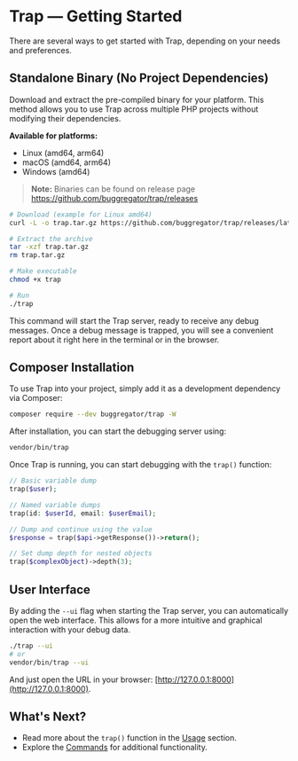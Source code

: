 # Trap — Getting Started

There are several ways to get started with Trap, depending on your needs and preferences.

## Standalone Binary (No Project Dependencies)

Download and extract the pre-compiled binary for your platform. This method allows you to use Trap across multiple PHP
projects without modifying their dependencies.

**Available for platforms:**

- Linux (amd64, arm64)
- macOS (amd64, arm64)
- Windows (amd64)

> **Note:** Binaries can be found on release page https://github.com/buggregator/trap/releases

```bash
# Download (example for Linux amd64)
curl -L -o trap.tar.gz https://github.com/buggregator/trap/releases/latest/download/trap-1.13.13-linux-amd64.tar.gz

# Extract the archive
tar -xzf trap.tar.gz
rm trap.tar.gz

# Make executable
chmod +x trap

# Run
./trap
```

This command will start the Trap server, ready to receive any debug messages. Once a debug message is trapped, you will
see a convenient report about it right here in the terminal or in the browser.

## Composer Installation

To use Trap into your project, simply add it as a development dependency via Composer:

```bash
composer require --dev buggregator/trap -W
```

After installation, you can start the debugging server using:

```bash
vendor/bin/trap
```

Once Trap is running, you can start debugging with the `trap()` function:

```php
// Basic variable dump
trap($user);

// Named variable dumps
trap(id: $userId, email: $userEmail);

// Dump and continue using the value
$response = trap($api->getResponse())->return();

// Set dump depth for nested objects
trap($complexObject)->depth(3);
```

## User Interface

By adding the `--ui` flag when starting the Trap server, you can automatically open the web interface. This allows for a
more intuitive and graphical interaction with your debug data.

```bash
./trap --ui
# or
vendor/bin/trap --ui
```

And just open the URL in your browser: [http://127.0.0.1:8000](http://127.0.0.1:8000).

## What's Next?

- Read more about the `trap()` function in the [Usage](./usage.md) section.
- Explore the [Commands](./commands.md) for additional functionality.
